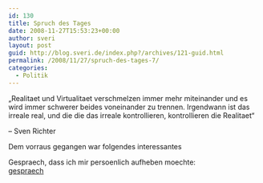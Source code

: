 ```yaml
---
id: 130
title: Spruch des Tages
date: 2008-11-27T15:53:23+00:00
author: sveri
layout: post
guid: http://blog.sveri.de/index.php?/archives/121-guid.html
permalink: /2008/11/27/spruch-des-tages-7/
categories:
  - Politik
---
```

&#8222;Realitaet und Virtualitaet verschmelzen immer mehr miteinander und es wird immer schwerer beides voneinander zu trennen. Irgendwann ist das irreale real, und die die das irreale kontrollieren, kontrollieren die Realitaet&#8220;
  
&#8211; Sven Richter

Dem vorraus gegangen war folgendes interessantes
  
Gespraech, dass ich mir persoenlich aufheben moechte:  
[gespraech](http://sveri.net/sonstiges/blog/interessantes_bearbeitet.txt "gespraech")